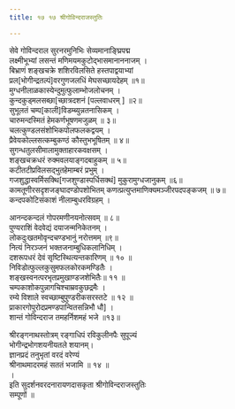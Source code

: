 ```yaml
---
title: १७ १७ श्रीगोविन्दराजस्तुतिः

---
```


 सेवे गोविन्दराल सुरनरमुनिभिः सेव्यमानाङ्घ्रिपद्म  
लक्ष्मीभूभ्यां लसन्तं मणिमयमकुटोद्भासमानाननाजम् ।  
बिभ्राणं शङ्खचक्रे शशिरविलसिते हस्तपाद्वयाभ्यां  
प्रल[भोगीन्द्रतल्पं]वरगुणजलधिं मेघसच्छायदेहम् ॥१॥  
मुग्धनीलाळकास्येन्दुमुत्फुलाम्भोजलोचनम् ।  
कुन्दकुड्मलसब्छा[च्छात्रदशनं [पल्लवाधरम् ] ॥२॥  
सुभूलतं चम्प[काली]विडम्ब्युन्नतनासिकम् ।  
चारुमन्दस्मितं हेमकर्णभूषणमजुळम् ॥ ३॥  
चलत्कुण्डलसंशोभिकपोलफलकद्वयम् ।  
प्रैवेयकोल्लसत्कम्बुकण्ठं कौस्तुभभूषितम् ॥ ४॥  
सुगन्धतुलसीमालामुक्ताहारकवक्षसम् ।  
शङ्खचक्रधरं रुक्मवलयाङ्गदबाहुकम् ॥ ५॥  
कटीतटीप्रविलसद्भुतहेमाम्बरं प्रभुम् ।  
गजशुद्धास्वर्मिसक्थि[गजशुण्डास्पर्धिसक्थं] मुकुरामुग्धजानुकम् ॥६॥  
कामतूणीरसदृशजङ्घादण्डोपशोभितम् कणत्प्रत्युप्तमाणिक्यमञ्जीरपदपङ्कजम् ॥ ७॥  
कन्दपकोटिसंकाशं नीलाम्बुधरविग्रहम् ।  

आनन्दकन्दलं गोपरमणीनयनोत्सवम् ॥ ८॥  
पुण्यराशिं वेदवेद्यं दयाजन्मनिकेतनम् ।  
लोकदुःखतमोवृन्दचण्डभानुं नरोत्तमम् ॥९॥  
नित्यं निरञ्जनं भक्तजनाम्बुधिकलानिधिम् ।  
दशरूपधरं देवं सृष्टिस्थित्यन्तकारिणम् ॥ १० ॥  
निविडोत्फुल्लकुसुमफलकोरकमण्डितैः ।  
शङ्खस्वनत्परभृतप्रमुखाण्डजशेभितैः॥ ११ ॥  
चम्पकाशोकपुन्नागचिश्चाम्रवकुछद्रमैः ।  
रम्ये विशाले स्वच्छाम्बुपुण्डरीकसरस्तटे ॥ १२ ॥  
प्राकारगोपुरोदप्रमण्डपान्वितसन्निभौ धौ] ।  
शान्तं गोविन्दराज तमहर्निशमहं भजे ॥१३॥  

श्रीरङ्गनाथस्तोत्रम् रङ्गाधिपं रविकुलीनपैः सुपूज्यं  
भोगीन्द्रभोगशयनीयतले शयानम्।  
ज्ञानप्रदं तनुभृतां वरदं वरेण्यं  
श्रीनाथमादरमहं सततं भजामि ॥ १४ ॥  
।  
इति सुदर्शनवरदनारायणदासकृता श्रीगोविन्दराजस्तुतिः  
सम्पूणों ॥  